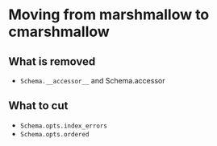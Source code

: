 # Moving from marshmallow to cmarshmallow

## What is removed
* `Schema.__accessor__` and Schema.accessor

## What to cut
* `Schema.opts.index_errors`
* `Schema.opts.ordered`
